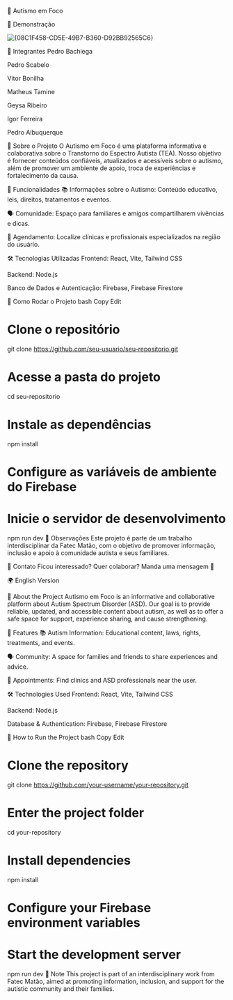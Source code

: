 🧩 Autismo em Foco



📸 Demonstração

![{08C1F458-CD5E-49B7-B360-D92BB92565C6}](https://github.com/user-attachments/assets/9a9b3fe2-c83a-4762-a70c-f0f6345a2f80)



👥 Integrantes
Pedro Bachiega

Pedro Scabelo

Vitor Bonilha

Matheus Tamine

Geysa Ribeiro

Igor Ferreira

Pedro Albuquerque

📖 Sobre o Projeto
O Autismo em Foco é uma plataforma informativa e colaborativa sobre o Transtorno do Espectro Autista (TEA). Nosso objetivo é fornecer conteúdos confiáveis, atualizados e acessíveis sobre o autismo, além de promover um ambiente de apoio, troca de experiências e fortalecimento da causa.

🎯 Funcionalidades
📚 Informações sobre o Autismo: Conteúdo educativo, leis, direitos, tratamentos e eventos.

🗣️ Comunidade: Espaço para familiares e amigos compartilharem vivências e dicas.

📅 Agendamento: Localize clínicas e profissionais especializados na região do usuário.

🛠️ Tecnologias Utilizadas
Frontend:
React, Vite, Tailwind CSS

Backend:
Node.js

Banco de Dados e Autenticação:
Firebase, Firebase Firestore

🚀 Como Rodar o Projeto
bash
Copy
Edit
# Clone o repositório
git clone https://github.com/seu-usuario/seu-repositorio.git

# Acesse a pasta do projeto
cd seu-repositorio

# Instale as dependências
npm install

# Configure as variáveis de ambiente do Firebase

# Inicie o servidor de desenvolvimento
npm run dev
📌 Observações
Este projeto é parte de um trabalho interdisciplinar da Fatec Matão, com o objetivo de promover informação, inclusão e apoio à comunidade autista e seus familiares.

📱 Contato
Ficou interessado? Quer colaborar? Manda uma mensagem 🚀



🌍 English Version

📖 About the Project
Autismo em Foco is an informative and collaborative platform about Autism Spectrum Disorder (ASD). Our goal is to provide reliable, updated, and accessible content about autism, as well as to offer a safe space for support, experience sharing, and cause strengthening.

🎯 Features
📚 Autism Information: Educational content, laws, rights, treatments, and events.

🗣️ Community: A space for families and friends to share experiences and advice.

📅 Appointments: Find clinics and ASD professionals near the user.

🛠️ Technologies Used
Frontend:
React, Vite, Tailwind CSS

Backend:
Node.js

Database & Authentication:
Firebase, Firebase Firestore

🚀 How to Run the Project
bash
Copy
Edit
# Clone the repository
git clone https://github.com/your-username/your-repository.git

# Enter the project folder
cd your-repository

# Install dependencies
npm install

# Configure your Firebase environment variables

# Start the development server
npm run dev
📌 Note
This project is part of an interdisciplinary work from Fatec Matão, aimed at promoting information, inclusion, and support for the autistic community and their families.
